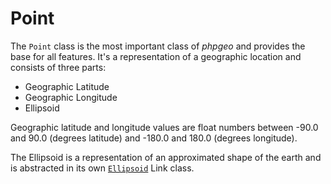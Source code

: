 # Point

The `Point` class is the most important class of *phpgeo* and provides the
base for all features. It's a representation of a geographic location and
consists of three parts:

- Geographic Latitude
- Geographic Longitude
- Ellipsoid

Geographic latitude and longitude values are float numbers between
-90.0 and 90.0 (degrees latitude) and -180.0 and 180.0 (degrees longitude).

The Ellipsoid is a representation of an approximated shape of the earth and
is abstracted in its own [`Ellipsoid`](Ellipsoid) Link class.
